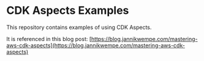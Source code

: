 # CDK Aspects Examples

This repository contains examples of using CDK Aspects.

It is referenced in this blog post: [https://blog.jannikwempe.com/mastering-aws-cdk-aspects](https://blog.jannikwempe.com/mastering-aws-cdk-aspects)
